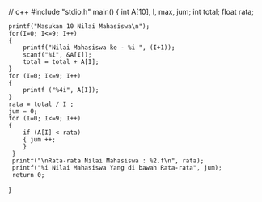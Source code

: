 // c++
#include "stdio.h"
main()
{
	int A[10], I, max, jum;
	int total;
	float rata;
	
	printf("Masukan 10 Nilai Mahasiswa\n");
	for(I=0; I<=9; I++)
	{
		printf("Nilai Mahasiswa ke - %i ", (I+1));
		scanf("%i", &A[I]);
		total = total + A[I]; 
	}
	for (I=0; I<=9; I++)
	{
		printf ("%4i", A[I]);
	}
	rata = total / I ;
	jum = 0;
	for (I=0; I<=9; I++)
	{
		if (A[I] < rata)
		{ jum ++;
		}
	 } 
	 printf("\nRata-rata Nilai Mahasiswa : %2.f\n", rata);
	 printf("%i Nilai Mahasiswa Yang di bawah Rata-rata", jum);
	 return 0;
	 
}
